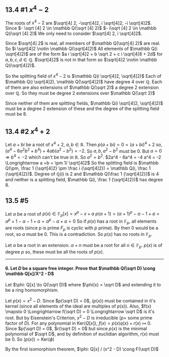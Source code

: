 ## 13.4 #1 $x^4 - 2$

The roots of $x^4 - 2$ are $\sqrt[4] 2, -\sqrt[4]2, i \sqrt[4]2, -i \sqrt[4]2$.
Since $- \sqrt [4] 2 \in \mathbb Q(\sqrt [4] 2)$ $- i\sqrt [4] 2 \in \mathbb Q(i\sqrt [4] 2)$
We only need to consider $\sqrt[4] 2, i \sqrt[4]2$.

Since $\sqrt[4] 2$ is real, all members of $\mathbb Q(\sqrt[4] 2)$ are real. So
$i \sqrt[4]2 \notin \mathbb Q(\sqrt[4]2)$ All elements of $\mathbb Q(i
\sqrt[4]2)$ are of the form $a i \sqrt[4]2 + b \sqrt 2 + c i \sqrt[4]8 + 2d$ for
$a, b, c, d \in \mathbb Q$. $\sqrt[4]2$ is not in that form so $\sqrt[4]2 \notin
\mathbb Q(i\sqrt[4]2)$.

So the splitting field of $x^4 -2$ is $\mathbb Q(i \sqrt[4]2, \sqrt[4]2)$
Each of $\mathbb Q(i \sqrt[4]2), \mathbb Q(\sqrt[4]2)$ have degree 4 over $\mathbb Q$.
Each of them are also extensions of $\mathbb Q(\sqrt 2)$ a degree 2 extension
over $\mathbb Q$. So they must be degree 2 extensions over $\mathbb Q(\sqrt 2)$

Since neither of them are splitting fields, $\mathbb Q(i \sqrt[4]2, \sqrt[4]2)$
must be a degree 2 extension of these and the degree of the splitting field must
be 8.

## 13.4 #2 $x^4 + 2$

Let $a + bi$ be a root of $x^4 + 2$, $a, b \in \mathbb R$. Then $p(a+b i) = 0 =
(a+ b i)^4 + 2$ so, $(a^4 - 6a^2b^2 + b^4) + 4ab(a^2- b^2) = -2$. So $a, b, a^2
-b^2$ must be 0. But $a = 0 \Longrightarrow b^4 = -2$ which can't be true in
$\mathbb R$. So $a^2 = b^2$. $2a^4 - 6a^4 = -4 a^4 = -2 \Longrightarrow a =b =
\pm  1/ \sqrt[4]2$ So the splitting field is $\mathbb Q(\pm,  \frac 1
{\sqrt[4]2} \pm \frac i {\sqrt[4]2}) = \mathbb Q(i, \frac 1 {\sqrt[4]2})$.
Degree of $\mathbb Q(i)$ is 2 and $\mathbb Q(\frac 1 {\sqrt[4]2})$ is 4 and
neither is a splitting field, $\mathbb Q(i, \frac 1 {\sqrt[4]2})$ has degree 8.

## 13.5 #5

Let $\alpha$ be a root of $p(x) \in \mathbb F_p[x] = x^p -x + a$
$p(\alpha + 1) = (\alpha+1 )^p - \alpha-1 + a = \alpha^p + 1 - \alpha - 1 + a =
\alpha^p - \alpha + a = 0$
So if $p(x)$ has a root in $\mathbb F_p$, all elements are roots (since p is
prime $F_p$ is cyclic with $p$ prime). By then $0$ would be a root, so $a$ must
be 0. This is a contradiction. So $p(x)$ has no roots in $\mathbb F_p$.

Let $\alpha$ be a root in an extension. $\alpha + n$ must be a root for all $n
\in \mathbb F_p$. $p(x)$ is of degree $p$ so, these must be all the roots of
$p(x)$.



---

#### 6. Let $D$ be a square free integer. Prove that $\mathbb Q(\sqrt D) \cong \mathbb Q[x]/X^2 - D$

Let $\phi: Q[x] \to Q(\sqrt D)$ where $\phi(x) = \sqrt D$ and extending it to be
a ring homomorphism.

Let $p(x) = x^2 - D$. Since $p(\sqrt D) = 0$, $(p(x))$ must be contained in it's kernel (since all
elements of the ideal are multiples of $p(x)$). Also, $f(x) \mapsto 0
\Longrightarrow f(\sqrt D) = 0 \Longrightarrow \sqrt D$ is it's root. But by
Eisenstein's Criterion, $x^2 - D$ is irreducible ($p =$ some prime factor of
$D$). For any polynomial in $\text{Ker}(Q[x])$, $f(x) = p(x)q(x) + r(x) \mapsto 0$. 
Since $p(\sqrt D) = 0$, $r(\sqrt D) = 0$ but since $p(x)$ is the minimal
polynomial of $\sqrt D$, and by definition of euclidian algorithm, $r(x)$ must
be 0. So $(p(x)) = \text{Ker}(\phi)$

By the first isomorphism theorem, $\phi: Q[x] / (x^2 - D) \cong F(\sqrt D)$
